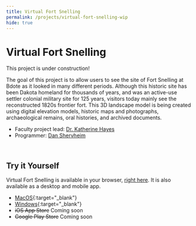 ```yaml
---
title: Virtual Fort Snelling
permalink: /projects/virtual-fort-snelling-wip
hide: true
---
```


# Virtual Fort Snelling

This project is under construction!

The goal of this project is to allow users to see the site of Fort Snelling at Bdote as it looked in many different periods. Although this historic site has been Dakota homeland for thousands of years, and was an active-use settler colonial military site for 125 years, visitors today mainly see the reconstructed 1820s frontier fort. This 3D landscape model is being created using digital elevation models, historic maps and photographs, archaeological remains, oral histories, and archived documents.

<ul class="subtitle">
<li>Faculty project lead: <a href="https://cla.umn.edu/about/directory/profile/kathayes" target="_blank">Dr. Katherine Hayes</a></li>
<li>Programmer: <a href="https://danielshervheim.com/" target="_blank">Dan Shervheim</a></li>
</ul>

<br/>

## Try it Yourself

Virtual Fort Snelling is available in your browser, [right here](/projects/virtual-fort-snelling/player). It is also available as a desktop and mobile app.

- [MacOS](https://drive.google.com/file/d/1jwzM2dRhmhLbjkLbQuiTCPIqu6kTDd8c/view?usp=sharing){:target="_blank"}
- [Windows](https://drive.google.com/file/d/19zgNdxXbUTcmxIre9TFKjgmfJvcVF58o/view?usp=sharing){:target="_blank"}
- ~~iOS App Store~~ Coming soon
- ~~Google Play Store~~ Coming soon

<br/>
